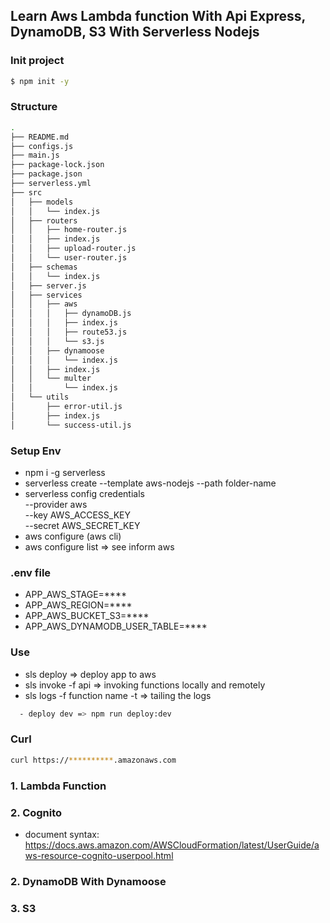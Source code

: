 ## Learn Aws Lambda function With Api Express, DynamoDB, S3 With Serverless Nodejs

### Init project

```sh
$ npm init -y
```

### Structure

```sh
.
├── README.md
├── configs.js
├── main.js
├── package-lock.json
├── package.json
├── serverless.yml
├── src
│   ├── models
│   │   └── index.js
│   ├── routers
│   │   ├── home-router.js
│   │   ├── index.js
│   │   ├── upload-router.js
│   │   └── user-router.js
│   ├── schemas
│   │   └── index.js
│   ├── server.js
│   ├── services
│   │   ├── aws
│   │   │   ├── dynamoDB.js
│   │   │   ├── index.js
│   │   │   ├── route53.js
│   │   │   └── s3.js
│   │   ├── dynamoose
│   │   │   └── index.js
│   │   ├── index.js
│   │   └── multer
│   │       └── index.js
│   └── utils
│       ├── error-util.js
│       ├── index.js
│       └── success-util.js
```

### Setup Env

- npm i -g serverless
- serverless create --template aws-nodejs --path folder-name
- serverless config credentials \
  --provider aws \
  --key AWS_ACCESS_KEY \
  --secret AWS_SECRET_KEY
- aws configure (aws cli)
- aws configure list => see inform aws

### .env file

- APP_AWS_STAGE=\*\*\*\*
- APP_AWS_REGION=\*\*\*\*
- APP_AWS_BUCKET_S3=\*\*\*\*
- APP_AWS_DYNAMODB_USER_TABLE=\*\*\*\*

### Use

- sls deploy => deploy app to aws
- sls invoke -f api => invoking functions locally and remotely
- sls logs -f function name -t => tailing the logs

```sh
  - deploy dev => npm run deploy:dev
```

### Curl

```sh
curl https://**********.amazonaws.com
```

### 1. Lambda Function

### 2. Cognito

- document syntax: https://docs.aws.amazon.com/AWSCloudFormation/latest/UserGuide/aws-resource-cognito-userpool.html

### 2. DynamoDB With Dynamoose

### 3. S3
